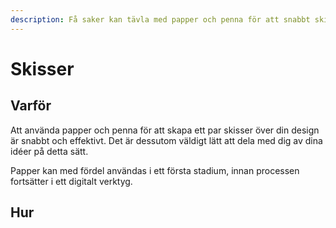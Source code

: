 ```yaml
---
description: Få saker kan tävla med papper och penna för att snabbt skissa något.
---
```


# Skisser

## Varför

Att använda papper och penna för att skapa ett par skisser över din design är snabbt och effektivt. Det är dessutom väldigt lätt att dela med dig av dina idéer på detta sätt.

Papper kan med fördel användas i ett första stadium, innan processen fortsätter i ett digitalt verktyg.

## Hur


